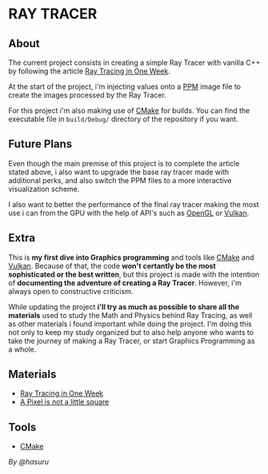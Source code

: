 # RAY TRACER

## About
The current project consists in creating a simple Ray Tracer with vanilla C++ by following the article [Ray Tracing in One Week](https://raytracing.github.io/books/RayTracingInOneWeekend.html).

At the start of the project, i'm injecting values onto a [PPM](https://netpbm.sourceforge.net/doc/ppm.html) image file to create the images processed by the Ray Tracer.

For this project i'm also making use of [CMake](https://cmake.org/) for builds. You can find the executable file in ```build/Debug/``` directory of the repository if you want.

## Future Plans
Even though the main premise of this project is to complete the article stated above, i also want to upgrade the base ray tracer made with additional perks, and also switch the PPM files to a more interactive visualization scheme.

I also want to better the performance of the final ray tracer making the most use i can from the GPU with the help of API's such as [OpenGL](https://www.opengl.org/) or [Vulkan](https://www.vulkan.org/).

## Extra
This is **my first dive into Graphics programming** and tools like [CMake](https://cmake.org/) and [Vulkan](https://www.vulkan.org/). Because of that, the code **won't certantly be the most sophisticated or the best written**, but this project is made with the intention of **documenting the adventure of creating a Ray Tracer**. However, i'm always open to constructive criticism.

While updating the project **i'll try as much as possible to share all the materials** used to study the Math and Physics behind Ray Tracing, as well as other materials i found important while doing the project. I'm doing this not only to keep my study organized but to also help anyone who wants to take the journey of making a Ray Tracer, or start Graphics Programming as a whole.

## Materials
- [Ray Tracing in One Week](https://raytracing.github.io/books/RayTracingInOneWeekend.html)
- [A Pixel is not a little square](https://www.researchgate.net/publication/244986797_A_Pixel_Is_Not_A_Little_Square_A_Pixel_Is_Not_A_Little_Square_A_Pixel_Is_Not_A_Little_Square)

## Tools
- [CMake](https://cmake.org/)

*By @hasuru*
